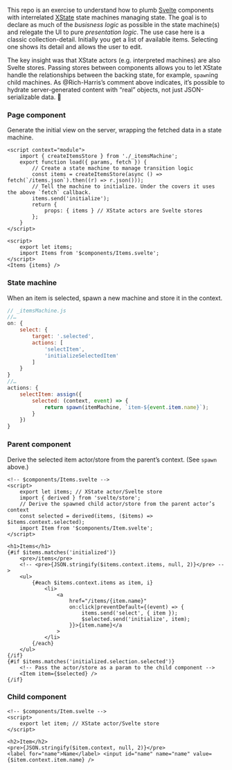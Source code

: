 This repo is an exercise to understand how to plumb [Svelte](https://svelte.dev) components with interrelated [XState](https://xstate.js.org) state machines managing state. The goal is to declare as much of the _busisness logic_ as possible in the state machine(s) and relegate the UI to pure _presentation logic_.  The use case here is a classic collection-detail. Initially you get a list of available items. Selecting one shows its detail and allows the user to edit.

The key insight was that XState actors (e.g. interpreted machines) are also Svelte stores. Passing stores between components allows you to let XState handle the relationships between the backing state, for example, `spawn`ing child machines. As @Rich-Harris’s comment above indicates, it’s possible to hydrate server-generated content with “real” objects, not just JSON-serializable data. 🤯

### Page component

Generate the initial view on the server, wrapping the fetched data in a state machine.

```svelte
<script context="module">
	import { createItemsStore } from './_itemsMachine';
	export function load({ params, fetch }) {
		// Create a state machine to manage transition logic
		const items = createItemsStore(async () => fetch(`/items.json`).then((r) => r.json()));
		// Tell the machine to initialize. Under the covers it uses the above `fetch` callback.
		items.send('initialize');
		return {
			props: { items } // XState actors are Svelte stores
		};
	}
</script>

<script>
	export let items;
	import Items from '$components/Items.svelte';
</script>
<Items {items} />
```

### State machine

When an item is selected, spawn a new machine and store it in the context.

```javascript
// _itemsMachine.js
//…
on: {
	select: {
		target: '.selected',
		actions: [
			'selectItem',
			'initializeSelectedItem'
		]
	}
}
//…
actions: {
	selectItem: assign({
		selected: (context, event) => {
			return spawn(itemMachine, `item-${event.item.name}`);
		}
	})
}
```

### Parent component

Derive the selected item actor/store from the parent’s context. (See `spawn` above.)

```svelte
<!-- $components/Items.svelte -->
<script>
	export let items; // XState actor/Svelte store
	import { derived } from 'svelte/store';
	// Derive the spawned child actor/store from the parent actor’s context
	const selected = derived(items, ($items) => $items.context.selected);
	import Item from '$components/Item.svelte';
</script>

<h1>Items</h1>
{#if $items.matches('initialized')}
	<pre>/items</pre>
	<!-- <pre>{JSON.stringify($items.context.items, null, 2)}</pre> -->
	<ul>
		{#each $items.context.items as item, i}
			<li>
				<a
					href="/items/{item.name}"
					on:click|preventDefault={(event) => {
						items.send('select', { item });
						$selected.send('initialize', item);
					}}>{item.name}</a
				>
			</li>
		{/each}
	</ul>
{/if}
{#if $items.matches('initialized.selection.selected')}
	<!-- Pass the actor/store as a param to the child component -->
	<Item item={$selected} />
{/if}
```

### Child component

```svelte
<!-- $components/Item.svelte -->
<script>
	export let item; // XState actor/Svelte store
</script>

<h2>Item</h2>
<pre>{JSON.stringify($item.context, null, 2)}</pre>
<label for="name">Name</label> <input id="name" name="name" value={$item.context.item.name} />
```
